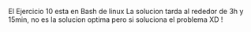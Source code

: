 El Ejercicio 10 esta en Bash de linux
La solucion tarda al rededor de 3h y 15min, no es la solucion optima pero si soluciona el problema XD !
